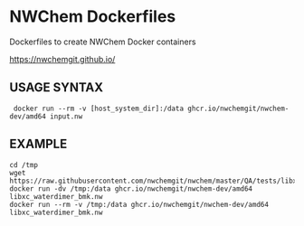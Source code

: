 # NWChem Dockerfiles
Dockerfiles to create NWChem Docker containers

https://nwchemgit.github.io/


## USAGE SYNTAX

```
 docker run --rm -v [host_system_dir]:/data ghcr.io/nwchemgit/nwchem-dev/amd64 input.nw
```

## EXAMPLE

```
cd /tmp
wget https://raw.githubusercontent.com/nwchemgit/nwchem/master/QA/tests/libxc_waterdimer_bmk/libxc_waterdimer_bmk.nw
docker run -dv /tmp:/data ghcr.io/nwchemgit/nwchem-dev/amd64 libxc_waterdimer_bmk.nw
docker run --rm -v /tmp:/data ghcr.io/nwchemgit/nwchem-dev/amd64 libxc_waterdimer_bmk.nw
```

